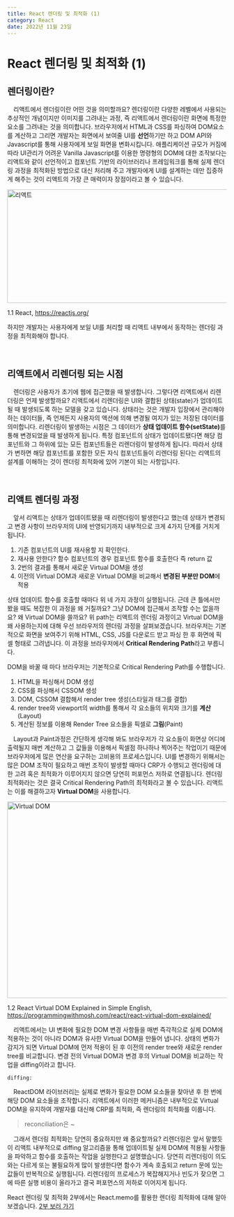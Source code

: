 ```yaml
---
title: React 렌더링 및 최적화 (1)
category: React
date: 2022년 11월 23일
---
```


# React 렌더링 및 최적화 (1)

## 렌더링이란?

&emsp;<!--  -->리액트에서 렌더링이란 어떤 것을 의미할까요? 렌더링이란 다양한 레벨에서 사용되는 추상적인 개념이지만 이미지를 그려내는 과정, 즉 리액트에서 렌더링이란 화면에 특정한 요소를 그려내는 것을 의미합니다. 브라우저에서 HTML과 CSS를 파싱하여 DOM요소를 계산하고 그리면 개발자는 화면에서 보여줄 UI를 **선언**하기만 하고 DOM API와 Javascript를 통해 사용자에게 보일 화면을 변화시킵니다. 애플리케이션 규모가 커짐에 따라 UI관리가 어려운 Vanilla Javascript를 이용한 명령형의 DOM에 대한 조작보다는 리액트와 같이 선언적이고 컴포넌트 기반의 라이브러리나 프레임워크를 통해 실제 렌더링 과정을 최적화된 방법으로 대신 처리해 주고 개발자에게 UI를 설계하는 데만 집중하게 해주는 것이 리액트의 가장 큰 매력이자 장점이라고 볼 수 있습니다.<!--  -->

<img src="https://readmedata.github.io/data/React_home.png" alt="리액트" width="860" height="260"/>

<span>1.1 React, https://reactjs.org/</span>

하지만 개발자는 사용자에게 보일 UI를 처리할 때 리액트 내부에서 동작하는 렌더링 과정을 최적화해야 합니다.

</br>

## 리액트에서 리렌더링 되는 시점

&emsp;렌더링은 사용자가 초기에 웹에 접근했을 때 발생합니다. 그렇다면 리액트에서 리렌더링은 언제 발생할까요? 리액트에서 리렌더링은 UI와 결합된 상태(state)가 업데이트될 때 발생되도록 하는 모델을 갖고 있습니다. 상태라는 것은 개발자 입장에서 관리해야 하는 데이터들, 즉 언제든지 사용자의 액션에 의해 변경될 여지가 있는 저장된 데이터를 의미합니다. 리렌더링이 발생하는 시점은 그 데이터가 <b>상태 업데이트 함수(setState)</b>를 통해 변경되었을 때 발생하게 됩니다. 특정 컴포넌트의 상태가 업데이트됐다면 해당 컴포넌트와 그 하위에 있는 모든 컴포넌트들은 리렌더링이 발생하게 됩니다. 따라서 상태가 변하면 해당 컴포넌트를 포함한 모든 자식 컴포넌트들이 리렌더링 된다는 리액트의 설계를 이해하는 것이 렌더링 최적화에 있어 기본이 되는 사항입니다.

</br>

## 리액트 렌더링 과정

&emsp;앞서 리액트는 상태가 업데이트됐을 때 리렌더링이 발생한다고 했는데 상태가 변경되고 변경 사항이 브라우저의 UI에 반영되기까지 내부적으로 크게 4가지 단계를 거치게 됩니다.

1. 기존 컴포넌트의 UI를 재사용할 지 확인한다.
2. 재사용 안한다? 함수 컴포넌트의 경우 컴포넌트 함수를 호출한다 즉 return 값
3. 2번의 결과를 통해서 새로운 Virtual DOM을 생성
4. 이전의 Virtual DOM과 새로운 Virtual DOM을 비교해서 **변경된 부분만 DOM**에 적용

상태 업데이트 함수를 호출할 때마다 위 네 가지 과정이 실행됩니다. 근데 큰 틀에서만 봤을 때도 복잡한 이 과정을 왜 거칠까요? 그냥 DOM에 접근해서 조작할 수는 없을까요? 왜 Virtual DOM을 쓸까요? 위 path는 리액트의 렌더링 과정이고 Virtual DOM을 왜 사용하는지에 대해 우선 브라우저의 렌더링 과정을 살펴보겠습니다. 브라우저는 기본적으로 화면을 보여주기 위해 HTML, CSS, JS를 다운로드 받고 파싱 한 후 화면에 픽셀 형태로 그려냅니다. 이 과정을 브라우저에서 **Critical Rendering Path**라고 부릅니다.

DOM을 바꿀 때 마다 브라우저는 기본적으로 Critical Rendering Path를 수행합니다.

1. HTML을 파싱해서 DOM 생성
2. CSS를 파싱해서 CSSOM 생성
3. DOM, CSSOM 결합해서 render tree 생성(스타일과 태그를 결합)
4. render tree와 viewport의 width를 통해서 각 요소들의 위치와 크기를 **계산**(Layout)
5. 계산된 정보를 이용해 Render Tree 요소들을 픽셀로 **그림**(Paint)

&emsp;Layout과 Paint과정은 간단하게 생각해 봐도 브라우저가 각 요소들이 화면상 어디에 출력될지 매번 계산하고 그 값들을 이용해서 픽셀점 하나하나 찍어주는 작업이기 때문에 브라우저에게 많은 연산을 요구하는 고비용의 프로세스입니다. UI를 변경하기 위해서는 많은 DOM 조작이 필요하고 매번 조작이 발생할 때마다 CRP가 수행되고 렌더링에 대한 고려 혹은 최적화가 이루어지지 않으면 당연히 퍼포먼스 저하로 연결됩니다. 렌더링 최적화라는 것은 결국 Critical Rendering Path의 최적화라고 볼 수 있습니다. 리액트는 이를 해결하고자 <b>Virtual DOM</b>을 사용합니다.

<img src="https://readmedata.github.io/data/VDOM.png" alt="Virtual DOM" width="700" height="450"/>

<span>1.2 React Virtual DOM Explained in Simple English, https://programmingwithmosh.com/react/react-virtual-dom-explained/</span>

&emsp;리액트에서는 UI 변화에 필요한 DOM 변경 사항들을 매번 즉각적으로 실제 DOM에 적용하는 것이 아니라 DOM과 유사한 Virtual DOM을 만들어 냅니다. 상태의 변화가 감지가 되면 Virtual DOM에 먼저 적용이 된 후 이전의 render tree와 새로운 render tree를 비교합니다. 변경 전의 Virtual DOM과 변경 후의 Virtual DOM을 비교하는 작업을 diffing이라고 합니다.

```
diffing:
```

&emsp;ReactDOM 라이브러리는 실제로 변화가 필요한 DOM 요소들을 찾아낸 후 한 번에 해당 DOM 요소들을 조작합니다. 리액트에서 이러한 메커니즘은 내부적으로 Virtual DOM을 유지하여 개발자를 대신해 CRP를 최적화, 즉 렌더링의 최적화를 이룹니다.

> reconciliation은 ~

&emsp;그래서 렌더링 최적화는 당연히 중요하지만 왜 중요할까요? 리렌더링은 앞서 말했듯이 리액트 내부적으로 diffing 알고리즘을 통해 업데이트될 실제 DOM에 적용될 사항들을 파악하고 함수를 호출하는 작업을 실행한다고 설명했습니다. 당연히 리렌더링이 의도와는 다르게 또는 불필요하게 많이 발생한다면 함수가 계속 호출되고 return 문에 있는 값들이 반복적으로 실행됩니다. 리렌더링의 프로세스가 복잡해지거나 빈도가 잦으면 그에 따른 실행 비용이 올라가고 결국 퍼포먼스의 저하로 이어지게 됩니다.

React 렌더링 및 최적화 2부에서는 React.memo를 활용한 렌더링 최적화에 대해 알아보겠습니다. <a href="https://moonkorea00.com/React/React-렌더링-및-최적화-(2)-React.memo" target=”_blank” rel="noreferrer">2부 보러 가기</a>